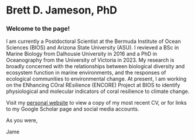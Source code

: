 # Brett D. Jameson, PhD

### Welcome to the page!

I am currently a Postdoctoral Scientist at the Bermuda Institute of Ocean Sciences (BIOS) and Arizona State University (ASU). I revieved a BSc in Marine Biology from Dalhousie University in 2016 and a PhD in Oceanography from the University of Victoria in 2023. My research is broadly concerned with the relationships between biological diversity and ecosystem function in marine environments, and the responses of ecological communities to environmental change. At present, I am working on the ENhancing COral REsilience (ENCORE) Project at BIOS to identify physiological and molecular indicators of coral resilience to climate change. 

Visit my [personal website](https://www.bdjameson.com/) to view a copy of my most recent CV, or for links to my Google Scholar page and social media accounts.

As you were, 

Jame

<!--
**bdjameson/bdjameson** is a ✨ _special_ ✨ repository because its `README.md` (this file) appears on your GitHub profile.

Here are some ideas to get you started:

- 🔭 I’m currently working on ...
- 🌱 I’m currently learning ...
- 👯 I’m looking to collaborate on ...
- 🤔 I’m looking for help with ...
- 💬 Ask me about ...
- 📫 How to reach me: ...
- 😄 Pronouns: ...
- ⚡ Fun fact: ...
-->
